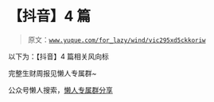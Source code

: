 # 【抖音】4 篇

> 原文：[`www.yuque.com/for_lazy/wind/vic295xd5ckkoriw`](https://www.yuque.com/for_lazy/wind/vic295xd5ckkoriw)

以下为：【抖音】4 篇相关风向标

完整生财周报见懒人专属群~

公众号懒人搜索，[懒人专属群分享](https://lazybook.fun/#/blog/group)